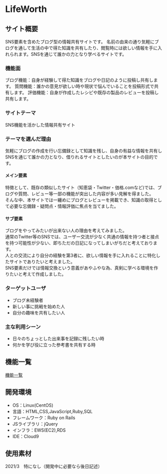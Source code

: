 # LifeWorth

## サイト概要
SNS要素を含めたブログ型の情報共有サイトです。
名前の由来の通り気軽にブログを通して生活の中で得た知識を共有したり、閲覧時には欲しい情報を手に入れられます。SNSを通じて誰かの力となり学べるサイトです。
### 機能面
ブログ機能：自身が経験して得た知識をブログや日記のように投稿し共有します。
質問機能：誰かの意見が欲しい時や現状で悩んでいることを投稿形式で共有します。
評価機能：自身が作成したレシピや既存の製品のレビューを投稿し共有します。


### サイトテーマ
SNS機能を活かした情報共有サイト


### テーマを選んだ理由
気軽にブログの作成を行い忘備録として知識を残し、自身の有益な情報を共有しSNSを通じて誰かの力となり、借りれるサイトとしたいのが本サイトの目的です。  
#### メイン要素
特徴として、既存の類似したサイト（知恵袋・Twitter・価格.comなど)では、ブログや質問、レビュー等一部の機能が突出した内容が多い見解を得ました。  
そんな中、本サイトでは一纏めにブログとレビューを掲載でき、知識の取得として必要な忘備録・疑問点・情報評価に焦点を当てました。  
#### サブ要素
ブログをやってみたいが出来ない人の理由を考えてみました。  
通常のTwitter等のSNSでは、ユーザー交流が少なく共通の情報を持つ者と接点を持つ可能性が少ない、即ちただの日記になってしまいがちだと考えております。  
人との交流により自分の経験を第3者に、欲しい情報を手に入れることに特化したサイトでありたいと考えました。  
SNS要素だけでは情報交換という意義があやふやな為、真剣に学べる環境を作りたいと考えて作成しました。  


### ターゲットユーザ
- ブログ未経験者
- 新しい事に挑戦を始めた人
- 自分の趣味を共有したい人


### 主な利用シーン
- 日々のちょっとした出来事を記録に残したい時
- 何かを学び役に立った参考書を共有する時


## 機能一覧
[機能一覧](https://docs.google.com/spreadsheets/d/1xHhkCymSg7x_aXDxcdAokpo4oMt0UW8WG4slOM5PF58/edit#gid=0)


## 開発環境
- OS：Linux(CentOS)
- 言語：HTML,CSS,JavaScript,Ruby,SQL
- フレームワーク：Ruby on Rails
- JSライブラリ：jQuery
- インフラ：EWS(EC2),RDS
- IDE：Cloud9


## 使用素材
2021/3　特になし（開発中に必要なら後日記述）
